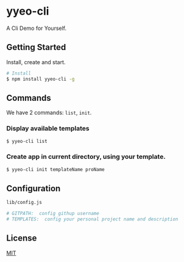 # yyeo-cli
A Cli Demo for Yourself.

## Getting Started

Install, create and start.

```bash
# Install
$ npm install yyeo-cli -g
```
## Commands

We have 2 commands: `list`, `init`.

### Display available templates

```bash
$ yyeo-cli list
```

### Create app in current directory, using your template.
```bash
$ yyeo-cli init templateName proName
```

## Configuration

```bash
lib/config.js

# GITPATH:  config githup username
# TEMPLATES:  config your personal project name and description
```

## License

[MIT](https://tldrlegal.com/license/mit-license)
